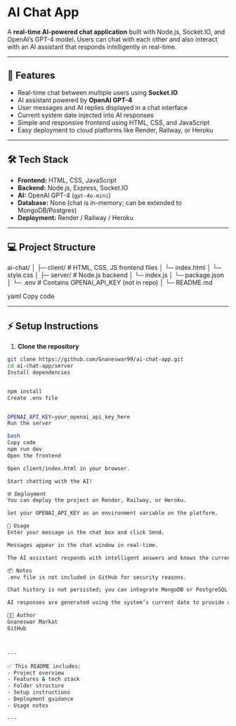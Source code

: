 # AI Chat App

A **real-time AI-powered chat application** built with Node.js, Socket.IO, and OpenAI’s GPT-4 model. Users can chat with each other and also interact with an AI assistant that responds intelligently in real-time.  

---

## 🚀 Features

- Real-time chat between multiple users using **Socket.IO**
- AI assistant powered by **OpenAI GPT-4**
- User messages and AI replies displayed in a chat interface
- Current system date injected into AI responses
- Simple and responsive frontend using HTML, CSS, and JavaScript
- Easy deployment to cloud platforms like Render, Railway, or Heroku

---

## 🛠 Tech Stack

- **Frontend:** HTML, CSS, JavaScript  
- **Backend:** Node.js, Express, Socket.IO  
- **AI:** OpenAI GPT-4 (`gpt-4o-mini`)  
- **Database:** None (chat is in-memory; can be extended to MongoDB/Postgres)  
- **Deployment:** Render / Railway / Heroku  

---

## 💻 Project Structure

ai-chat/
│
├─ client/ # HTML, CSS, JS frontend files
│ └─ index.html
│ └─ style.css
│
├─ server/ # Node.js backend
│ └─ index.js
│ └─ package.json
│ └─ .env # Contains OPENAI_API_KEY (not in repo)
│
└─ README.md

yaml
Copy code

---

## ⚡ Setup Instructions

1. **Clone the repository**

```bash
git clone https://github.com/Gnaneswar99/ai-chat-app.git
cd ai-chat-app/server
Install dependencies


npm install
Create .env file


OPENAI_API_KEY=your_openai_api_key_here
Run the server

bash
Copy code
npm run dev
Open the frontend

Open client/index.html in your browser.

Start chatting with the AI!

🌐 Deployment
You can deploy the project on Render, Railway, or Heroku.

Set your OPENAI_API_KEY as an environment variable on the platform.

📝 Usage
Enter your message in the chat box and click Send.

Messages appear in the chat window in real-time.

The AI assistant responds with intelligent answers and knows the current system date.

📦 Notes
.env file is not included in GitHub for security reasons.

Chat history is not persisted; you can integrate MongoDB or PostgreSQL for saving messages.

AI responses are generated using the system’s current date to provide accurate time-sensitive answers.

👨‍💻 Author
Gnaneswar Markat
GitHub 



---

✅ This README includes:  
- Project overview  
- Features & tech stack  
- Folder structure  
- Setup instructions  
- Deployment guidance  
- Usage notes  

---

